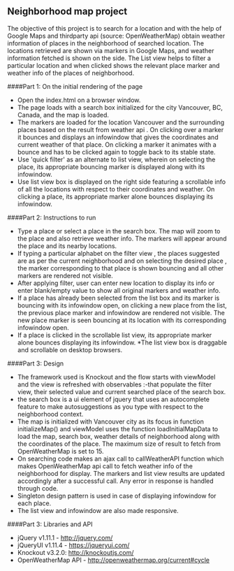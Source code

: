 ## Neighborhood map project
The objective of this project is to search for a location and with the help of Google Maps and thirdparty api (source: OpenWeatherMap) obtain weather information of places in the neighborhood of searched location. The locations retrieved are shown via markers in Google Maps, and weather information fetched is shown on the side. The List view helps to filter a particular location and when clicked shows the relevant place marker and weather info of the places of neighborhood.

####Part 1: On the initial rendering of the page
* Open the index.html on a browser window.
* The page loads with a search box initialized for the city Vancouver, BC, Canada, and the map is loaded.
* The markers are loaded for the location Vancouver and the surrounding places based on the result from weather api . On clicking over a marker it bounces and displays an infowindow that gives the coordinates and current weather of that place. On clicking a marker it animates with a bounce and has to be clicked again to toggle back to its stable state.
* Use 'quick filter' as an alternate to list view, wherein on selecting the place, its appropriate bouncing marker is displayed along with its infowindow.
* Use list view box is displayed on the right side featuring a scrollable info of all the locations with respect to their coordinates and weather. On clicking a place, its appropriate marker alone bounces displaying its infowindow.

####Part 2: Instructions to run

* Type a place or select a place in the search box. The map will zoom to the place and also retrieve weather info. The markers will appear around the place and its nearby locations.
* If typing a particular alphabet on the filter view , the places suggested are as per the current neighborhood and on selecting the desired place , the  marker corresponding to that place is shown bouncing and all other markers are rendered not visible.
* After applying filter, user can enter new location to display its info or enter blank/empty value to show all original markers and weather info.
* If a place has already been selected from the list box and its marker is bouncing with its infowindow open, on clicking a new place from the list, the previous place marker and infowindow are rendered not visible. The new place marker is seen bouncing at its location with its corresponding infowindow open.
* If a place is clicked in the scrollable list view, its appropriate marker alone bounces displaying its infowindow.
*The list view box is draggable and scrollable on desktop browsers.


####Part 3: Design
* The framework used is Knockout and the flow starts with viewModel and the view is refreshed with observables :-that populate the filter view, their selected value and current searched place of the search box.
* the search box is a ui element of jquery that uses an autocomplete feature to make autosuggestions as you type with respect to the neighborhood context.
* The map is initialized with Vancouver city as its focus in function initializeMap() and viewModel uses the function loadInitialMapData to load the map, search box, weather details of neighborhood along with the coordinates of the place. The maximum size of result to fetch from OpenWeatherMap is set to 15.
* On searching code makes an ajax call to callWeatherAPI function which makes OpenWeatherMap api call to fetch weather info of the neighborhood for display. The markers and list view results are updated accordingly after a successful call. Any error in response is handled through code.
* Singleton design pattern is used in case of displaying infowindow for each place.
* The list view and infowindow are also made responsive.

####Part 3: Libraries and API
* jQuery v1.11.1 - http://jquery.com/
* jQueryUI v1.11.4 - https://jqueryui.com/
* Knockout v3.2.0: http://knockoutjs.com/
* OpenWeatherMap API - http://openweathermap.org/current#cycle

